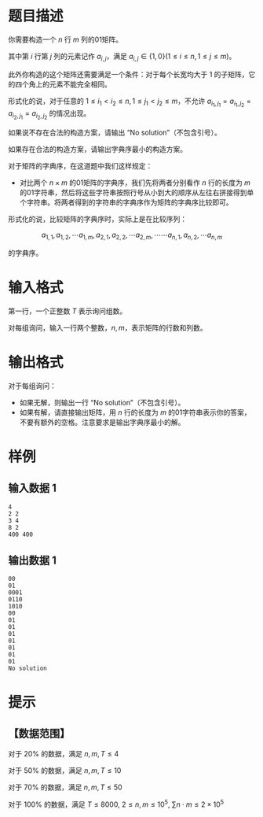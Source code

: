 # 题目描述

你需要构造一个 $n$ 行 $m$ 列的01矩阵。

其中第 $i$ 行第 $j$ 列的元素记作 $a_{i,j}$，满足 $a_{i,j} \in \{1, 0\} (1 \le i \le n, 1 \le j \le m)$。

此外你构造的这个矩阵还需要满足一个条件：对于每个长宽均大于 1 的子矩阵，它的四个角上的元素不能完全相同。

形式化的说，对于任意的 $1 \le i_1 < i_2 \le n, 1 \le j_1 < j_2 \le m$，不允许 $a_{i_1,j_1} = a_{i_1,j_2} = a_{i_2,j_1} = a_{i_2,j_2}$ 的情况出现。

如果说不存在合法的构造方案，请输出 “No solution”（不包含引号）。

如果存在合法的构造方案，请输出字典序最小的构造方案。

对于矩阵的字典序，在这道题中我们这样规定：

- 对比两个 $n \times m$ 的01矩阵的字典序，我们先将两者分别看作 $n$ 行的长度为 $m$ 的01字符串，然后将这些字符串按照行号从小到大的顺序从左往右拼接得到单个字符串。将两者得到的字符串的字典序作为矩阵的字典序比较即可。

形式化的说，比较矩阵的字典序时，实际上是在比较序列：

$$
a_{1,1}, a_{1,2}, \cdots a_{1,m}, a_{2,1}, a_{2,2}, \cdots a_{2,m}, \cdots \cdots a_{n,1}, a_{n,2}, \cdots a_{n,m}
$$

的字典序。

# 输入格式

第一行，一个正整数 $T$ 表示询问组数。

对每组询问，输入一行两个整数，$n, m$，表示矩阵的行数和列数。

# 输出格式

对于每组询问：

- 如果无解，则输出一行 “No solution”（不包含引号）。
- 如果有解，请直接输出矩阵，用 $n$ 行的长度为 $m$ 的01字符串表示你的答案，不要有额外的空格。注意要求是输出字典序最小的解。

# 样例

## 输入数据 1

```
4
2 2
3 4
8 2
400 400
```

## 输出数据 1

```
00
01
0001
0110
1010
00
01
01
01
01
01
01
01
No solution
```

# 提示

## 【数据范围】

对于 20% 的数据，满足 $n, m, T \le 4$

对于 50% 的数据，满足 $n, m, T \le 10$

对于 70% 的数据，满足 $n, m, T \le 50$

对于 100% 的数据，满足 $T \le 8000$, $2 \le n, m \le 10^5$, $\sum n \cdot m \le 2 \times 10^5$